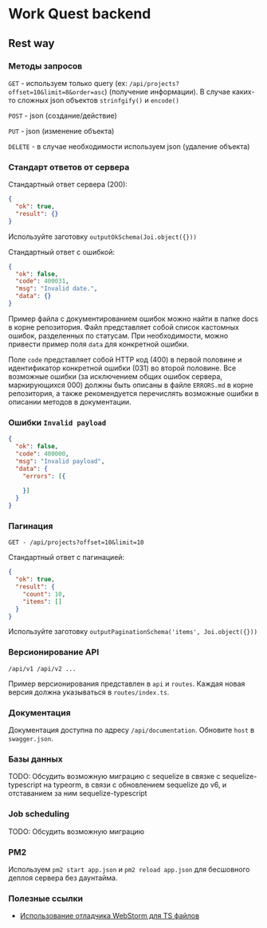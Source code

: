 # Work Quest backend

## Rest way

### Методы запросов
`GET` - используем только query (ex: `/api/projects?offset=10&limit=8&order=asc`) (получение информации).
В случае каких-то сложных json объектов `strinfgify()` и `encode()`

`POST` - json (создание/действие)

`PUT` - json (изменение объекта)

`DELETE` - в случае необходимости используем json (удаление объекта)

### Стандарт ответов от сервера
Стандартный ответ сервера (200):
```json
{
  "ok": true,
  "result": {}
}
```
Используйте заготовку `outputOkSchema(Joi.object({}))`


Стандартный ответ с ошибкой:
```json
{
  "ok": false,
  "code": 400031,
  "msg": "Invalid date.",
  "data": {}
}
```
Пример файла с документированием ошибок можно найти в папке docs в корне репозитория.
Файл представляет собой список кастомных ошибок, разделенных по статусам. При необходимости, можно привести пример поля `data` для конкретной ошибки.

Поле `code` представляет собой HTTP код (400) в первой половине и идентификатор конкретной ошибки (031) во второй половине.
Все возможные ошибки (за исключением общих ошибок сервера, маркирующихся 000) должны быть описаны в файле `ERRORS.md` в корне репозитория,
а также рекомендуется перечислять возможные ошибки в описании методов в документации.

### Ошибки `Invalid payload`

```json
{
  "ok": false,
  "code": 400000,
  "msg": "Invalid payload",
  "data": {
    "errors": [{
      
    }]
  } 
}
```

### Пагинация
`GET - /api/projects?offset=10&limit=10`

Стандартный ответ с пагинацией:
```json
{
  "ok": true,
  "result": {
    "count": 10,
    "items": []
  }
}
```
Используйте заготовку `outputPaginationSchema('items', Joi.object({}))`


### Версионирование API
`/api/v1 /api/v2 ...`

Пример версионирования представлен в `api` и `routes`. Каждая новая версия должна указываться в `routes/index.ts`.

### Документация
Документация доступна по адресу `/api/documentation`. Обновите `host` в `swagger.json`.

### Базы данных
TODO: Обсудить возможную миграцию с sequelize в связке с sequelize-typescript на typeorm, в связи 
с обновлением sequelize до v6, и отставанием за ним sequelize-typescript

### Job scheduling
TODO: Обсудить возможную миграцию

### PM2
Используем `pm2 start app.json` и `pm2 reload app.json` для бесшовного деплоя сервера без даунтайма.

### Полезные ссылки

- [Использование отладчика WebStorm для TS файлов](https://te.legra.ph/Ispolzovanie-WebStorm-dlya-otladki-TypeScript-proektov-08-18) 
